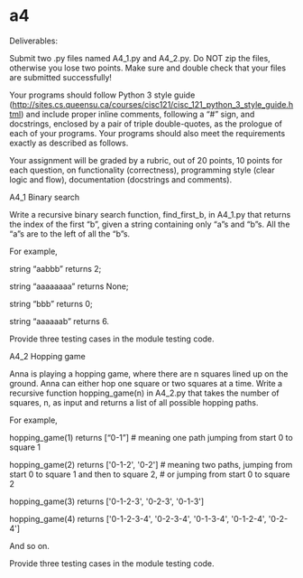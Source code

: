 # a4
Deliverables:

Submit two .py files named A4_1.py and A4_2.py. Do NOT zip the files, otherwise you lose two points. Make sure and double check that your files are submitted successfully!

Your programs should follow Python 3 style guide (http://sites.cs.queensu.ca/courses/cisc121/cisc_121_python_3_style_guide.html) and include proper inline comments, following a “#” sign, and docstrings, enclosed by a pair of triple double-quotes, as the prologue of each of your programs. Your programs should also meet the requirements exactly as described as follows. 

Your assignment will be graded by a rubric, out of 20 points, 10 points for each question, on functionality (correctness), programming style (clear logic and flow), documentation (docstrings and comments).

 

A4_1 Binary search

Write a recursive binary search function, find_first_b, in A4_1.py that returns the index of the first “b”, given a string containing only “a”s and “b”s. All the “a”s are to the left of all the “b”s. 

For example,

string “aabbb” returns 2;

string “aaaaaaaa” returns None;

string “bbb” returns 0;

string “aaaaaab” returns 6.

Provide three testing cases in the module testing code.

  

A4_2 Hopping game

Anna is playing a hopping game, where there are n squares lined up on the ground. Anna can either hop one square or two squares at a time. Write a recursive function hopping_game(n) in A4_2.py that takes the number of squares, n, as input and returns a list of all possible hopping paths. 

For example,

hopping_game(1) returns [“0-1”]  # meaning one path jumping from start 0 to square 1

hopping_game(2) returns ['0-1-2', '0-2']  # meaning two paths, jumping from start 0 to square 1 and then to square 2, # or jumping from start 0 to square 2

hopping_game(3) returns ['0-1-2-3', '0-2-3', '0-1-3']

hopping_game(4) returns ['0-1-2-3-4', '0-2-3-4', '0-1-3-4', '0-1-2-4', '0-2-4']

And so on. 

Provide three testing cases in the module testing code.

 